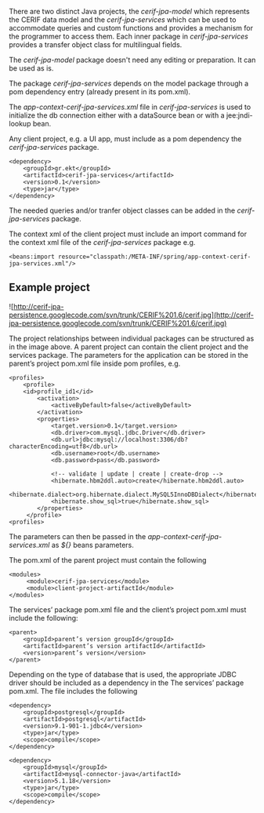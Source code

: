 There are two distinct Java projects, the _cerif-jpa-model_ which represents the CERIF data model and the _cerif-jpa-services_ which can be used to accommodate queries and custom functions and provides a mechanism for the programmer to access them. Each inner package in _cerif-jpa-services_ provides a transfer object class for multilingual fields.

The _cerif-jpa-model_ package doesn't need any editing or preparation. It can be used as is.

The package _cerif-jpa-services_ depends on the model package through a pom dependency entry (already present in its pom.xml).

The _app-context-cerif-jpa-services.xml_ file in _cerif-jpa-services_ is used to initialize the db connection either with a dataSource bean or with a jee:jndi-lookup bean.

Any client project, e.g. a UI app, must include as a pom dependency the _cerif-jpa-services_ package.

```
<dependency>
    <groupId>gr.ekt</groupId>
    <artifactId>cerif-jpa-services</artifactId>
    <version>0.1</version>
    <type>jar</type>
</dependency>
```

The needed queries and/or tranfer object classes can be added in the _cerif-jpa-services_ package.

The context xml of the client project must include an import command for the context xml file of the _cerif-jpa-services_ package e.g.

```
<beans:import resource="classpath:/META-INF/spring/app-context-cerif-jpa-services.xml"/>
```



## Example project ##

![http://cerif-jpa-persistence.googlecode.com/svn/trunk/CERIF%201.6/cerif.jpg](http://cerif-jpa-persistence.googlecode.com/svn/trunk/CERIF%201.6/cerif.jpg)

The project relationships between individual packages can be structured as in the image above. A parent project can contain the client project and the services package. The parameters for the application can be stored in the parent’s project pom.xml file inside pom profiles, e.g.

```
<profiles>
    <profile>
    <id>profile_id1</id>
        <activation>
            <activeByDefault>false</activeByDefault>
        </activation>
        <properties>
            <target.version>0.1</target.version>
            <db.driver>com.mysql.jdbc.Driver</db.driver>
            <db.url>jdbc:mysql://localhost:3306/db?characterEncoding=utf8</db.url>
            <db.username>root</db.username>
            <db.password>pass</db.password>
                       
            <!-- validate | update | create | create-drop -->
            <hibernate.hbm2ddl.auto>create</hibernate.hbm2ddl.auto>
            <hibernate.dialect>org.hibernate.dialect.MySQL5InnoDBDialect</hibernate.dialect>
            <hibernate.show_sql>true</hibernate.show_sql>
     	</properties>
     </profile>
<profiles>
```

The parameters can then be passed in the _app-context-cerif-jpa-services.xml_ as _${}_ beans parameters.

The pom.xml of the parent project must contain the following

```
<modules>
     <module>cerif-jpa-services</module>
     <module>client-project-artifactId</module>
</modules>
```

The services’ package pom.xml file and the client’s project pom.xml must include the following:

```
<parent>
    <groupId>parent’s version groupId</groupId>
    <artifactId>parent’s version artifactId</artifactId>
    <version>parent’s version</version>
</parent>
```

Depending on the type of database that is used, the appropriate JDBC driver should be included as a dependency in the The services’ package pom.xml. The file includes the following

```
<dependency>
    <groupId>postgresql</groupId>
    <artifactId>postgresql</artifactId>
    <version>9.1-901-1.jdbc4</version>
    <type>jar</type>
    <scope>compile</scope>
</dependency>
		
<dependency>
    <groupId>mysql</groupId>
    <artifactId>mysql-connector-java</artifactId>
    <version>5.1.18</version>
    <type>jar</type>
    <scope>compile</scope>
</dependency>
```